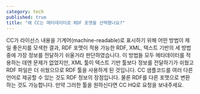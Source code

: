 ```yaml
---
category: tech
published: true
title: "왜 CC는 메타데이터로 RDF 포맷을 선택했나요?"
---
```





CC가 라이선스 내용을 기계어(machine-readable)로 표시하기 위해 어떤 방법이 제일 좋은지를 모색한 결과, RDF 포맷이 적용 가능한 RDF, XML, 텍스트 기반의 세 방법 중에 가장 정보를 전달하기 쉬울거라 판단하였습니다. 이 방법들 모두 메타데이터를 적용하는 데엔 문제가 없었지만, XML 툴이 텍스트 기반 툴보다 정보를 전달하기가 쉬웠고 RDF 파일은 더 쉬웠으므로 RDF 툴을 사용하게 된 것입니다. CC 샘플코드를 여러 다른 언어로 제공할 수 있는 것도 RDF 정보의 장점입니다. 물론 RDF를 다른 포맷으로 변환하는 것도 가능합니다. 만약 그러한 툴을 원하신다면 CC HQ로 요청을 보내주세요.
